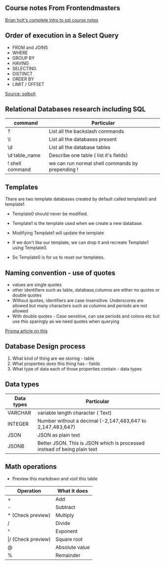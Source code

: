 ## Course notes From Frontendmasters

[Brian holt's complete intro to sql course notes](https://sql.holt.courses/)

## Order of execution in a Select Query

- FROM and JOINS
- WHERE
- GROUP BY
- HAVING
- SELECTING
- DISTINCT
- ORDER BY
- LIMIT / OFFSET

[Source: sqlbolt](https://sqlbolt.com/lesson/select_queries_order_of_execution)

## Relational Databases research including SQL

| command          | Particular                                        |
| ---------------- | ------------------------------------------------- |
| \?               | List all the backslash commands                   |
| \l               | List all the databases present                    |
| \d               | List all the database tables                      |
| \d table_name    | Describe one table ( list it's fields)            |
| \! shell command | we can run normal shell commands by prepending \! |

## Templates

There are two template databases created by default called template0 and template1

- Template0 should never be modified.

- Template1 is the template used when we create a new database.

- Modifying Template1 will update the template

- If we don't like our template, we can drop it and recreate Template1 using Template0.

- So Template0 is for us to reset our templates.

## Naming convention - use of quotes

- values are single quotes
- other identifiers such as table, database,columns are either no quotes or double quotes
- Without quotes, identifiers are case insensitive. Underscores are allowed but many characters such as columns and periods are not allowed
- With double quotes - Case sensitive, can use periods and colons etc but use this sparingly as we need quotes when querying

[Prisma article on this](https://www.prisma.io/dataguide/postgresql/short-guides/quoting-rules)

## Database Design process

1. What kind of thing are we storing - table
2. What properties does this thing has - fields
3. What type of data each of those properties contain - data types

## Data types

| Data types | Particular                                                               |
| ---------- | ------------------------------------------------------------------------ |
| VARCHAR    | variable length character ( Text)                                        |
| INTEGER    | Number without a decimal (-2,147,483,647 to 2,147,483,647)               |
| JSON       | JSON as plain text                                                       |
| JSONB      | Better JSON. This is JSON which is processed instead of being plain text |

## Math operations

- Preview this markdown and visit this table

| Operation           | What it does   |
| ------------------- | -------------- |
| +                   | Add            |
| -                   | Subtract       |
| \* (Check preview)  | Multiply       |
| /                   | Divide         |
| ^                   | Exponent       |
| \|/ (Check preview) | Square root    |
| @                   | Absolute value |
| %                   | Remainder      |
